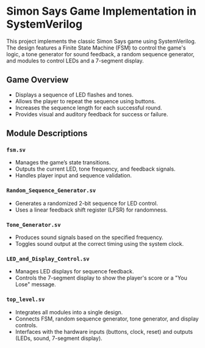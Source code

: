 # Simon Says Game Implementation in SystemVerilog

This project implements the classic Simon Says game using SystemVerilog. The design features a Finite State Machine (FSM) to control the game's logic, a tone generator for sound feedback, a random sequence generator, and modules to control LEDs and a 7-segment display.

## Game Overview
- Displays a sequence of LED flashes and tones.
- Allows the player to repeat the sequence using buttons.
- Increases the sequence length for each successful round.
- Provides visual and auditory feedback for success or failure.

## Module Descriptions

### `fsm.sv`
- Manages the game’s state transitions.
- Outputs the current LED, tone frequency, and feedback signals.
- Handles player input and sequence validation.

### `Random_Sequence_Generator.sv`
- Generates a randomized 2-bit sequence for LED control.
- Uses a linear feedback shift register (LFSR) for randomness.

### `Tone_Generator.sv`
- Produces sound signals based on the specified frequency.
- Toggles sound output at the correct timing using the system clock.

### `LED_and_Display_Control.sv`
- Manages LED displays for sequence feedback.
- Controls the 7-segment display to show the player's score or a "You Lose" message.

### `top_level.sv`
- Integrates all modules into a single design.
- Connects FSM, random sequence generator, tone generator, and display controls.
- Interfaces with the hardware inputs (buttons, clock, reset) and outputs (LEDs, sound, 7-segment display).